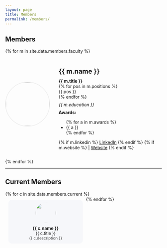 ```yaml
---
layout: page
title: Members
permalink: /members/
---
```


<!-- 메인 Faculty (PI) -->
## Members

{% for m in site.data.members.faculty %}
<div style="display: flex; align-items: center; margin-bottom: 2em;">
  <img src="{{ m.image }}" style="width:140px; height:140px; border-radius: 100px; margin-right: 28px; object-fit:cover; border: 2px solid #eee;">
  <div>
    <h2 style="margin-bottom: 0.5em;">{{ m.name }}</h2>
    <div><strong>{{ m.title }}</strong></div>
    <div>
      {% for pos in m.positions %}
        <div>{{ pos }}</div>
      {% endfor %}
    </div>
    <div style="margin-top:8px;"><em>{{ m.education }}</em></div>
    <div style="margin-top:8px;"><strong>Awards:</strong>
      <ul>
        {% for a in m.awards %}
          <li>{{ a }}</li>
        {% endfor %}
      </ul>
    </div>
    <div>
      {% if m.linkedin %}
        <a href="{{ m.linkedin }}">LinkedIn</a>
      {% endif %}
      {% if m.website %}
        | <a href="{{ m.website }}">Website</a>
      {% endif %}
    </div>
  </div>
</div>
{% endfor %}

---


## Current Members

<div style="display:flex; flex-wrap: wrap;">
{% for c in site.data.members.current %}
  <div style="width:220px; background:#f6f7fa; margin:10px; padding:10px; border-radius:12px; text-align:center;">
    <img src="{{ c.image }}" style="width:65px; height:65px; border-radius: 50%;">
    <div style="margin-top:8px; font-weight: bold;">{{ c.name }}</div>
    <div style="font-size:0.95em;">{{ c.title }}</div>
    <div style="font-size:0.9em; color:#444;">{{ c.description }}</div>
  </div>
{% endfor %}
</div>
